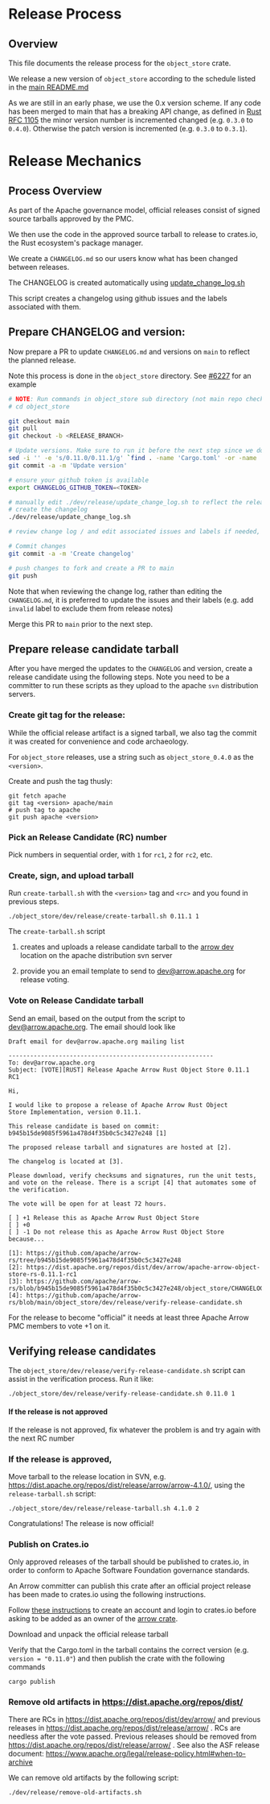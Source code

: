<!---
  Licensed to the Apache Software Foundation (ASF) under one
  or more contributor license agreements.  See the NOTICE file
  distributed with this work for additional information
  regarding copyright ownership.  The ASF licenses this file
  to you under the Apache License, Version 2.0 (the
  "License"); you may not use this file except in compliance
  with the License.  You may obtain a copy of the License at

    http://www.apache.org/licenses/LICENSE-2.0

  Unless required by applicable law or agreed to in writing,
  software distributed under the License is distributed on an
  "AS IS" BASIS, WITHOUT WARRANTIES OR CONDITIONS OF ANY
  KIND, either express or implied.  See the License for the
  specific language governing permissions and limitations
  under the License.
-->


# Release Process

## Overview

This file documents the release process for the `object_store` crate.

We release a new version of `object_store` according to the schedule listed in 
the [main README.md]

[main README.md]: https://github.com/apache/arrow-rs?tab=readme-ov-file#object_store-crate

As we are still in an early phase, we use the 0.x version scheme. If any code has 
been merged to main that has a breaking API change, as defined in [Rust RFC 1105]
the minor version number is incremented changed (e.g. `0.3.0` to `0.4.0`). 
Otherwise the patch version is incremented (e.g. `0.3.0` to `0.3.1`).

[Rust RFC 1105]: https://github.com/rust-lang/rfcs/blob/master/text/1105-api-evolution.md
# Release Mechanics

## Process Overview

As part of the Apache governance model, official releases consist of
signed source tarballs approved by the PMC.

We then use the code in the approved source tarball to release to
crates.io, the Rust ecosystem's package manager.

We create a `CHANGELOG.md` so our users know what has been changed between releases.

The CHANGELOG is created automatically using
[update_change_log.sh](https://github.com/apache/arrow-rs/blob/main/object_store/dev/release/update_change_log.sh)

This script creates a changelog using github issues and the
labels associated with them.

## Prepare CHANGELOG and version:

Now prepare a PR to update `CHANGELOG.md` and versions on `main` to reflect the planned release.

Note  this process is done in the `object_store` directory. See [#6227] for an example

[#6227]: https://github.com/apache/arrow-rs/pull/6227

```bash
# NOTE: Run commands in object_store sub directory (not main repo checkout)
# cd object_store

git checkout main
git pull
git checkout -b <RELEASE_BRANCH>

# Update versions. Make sure to run it before the next step since we do not want CHANGELOG-old.md affected.
sed -i '' -e 's/0.11.0/0.11.1/g' `find . -name 'Cargo.toml' -or -name '*.md' | grep -v CHANGELOG`
git commit -a -m 'Update version'

# ensure your github token is available
export CHANGELOG_GITHUB_TOKEN=<TOKEN>

# manually edit ./dev/release/update_change_log.sh to reflect the release version
# create the changelog
./dev/release/update_change_log.sh

# review change log / and edit associated issues and labels if needed, rerun update_change_log.sh

# Commit changes
git commit -a -m 'Create changelog'

# push changes to fork and create a PR to main
git push
```

Note that when reviewing the change log, rather than editing the
`CHANGELOG.md`, it is preferred to update the issues and their labels
(e.g. add `invalid` label to exclude them from release notes)

Merge this PR to `main` prior to the next step.

## Prepare release candidate tarball

After you have merged the updates to the `CHANGELOG` and version,
create a release candidate using the following steps. Note you need to
be a committer to run these scripts as they upload to the apache `svn`
distribution servers.

### Create git tag for the release:

While the official release artifact is a signed tarball, we also tag the commit it was created for convenience and code archaeology.

For `object_store` releases, use a string such as `object_store_0.4.0` as the `<version>`.

Create and push the tag thusly:

```shell
git fetch apache
git tag <version> apache/main
# push tag to apache
git push apache <version>
```

### Pick an Release Candidate (RC) number

Pick numbers in sequential order, with `1` for `rc1`, `2` for `rc2`, etc.

### Create, sign, and upload tarball

Run `create-tarball.sh` with the `<version>` tag and `<rc>` and you found in previous steps.

```shell
./object_store/dev/release/create-tarball.sh 0.11.1 1
```

The `create-tarball.sh` script

1. creates and uploads a release candidate tarball to the [arrow
   dev](https://dist.apache.org/repos/dist/dev/arrow) location on the
   apache distribution svn server

2. provide you an email template to
   send to dev@arrow.apache.org for release voting.

### Vote on Release Candidate tarball

Send an email, based on the output from the script to dev@arrow.apache.org. The email should look like

```
Draft email for dev@arrow.apache.org mailing list

---------------------------------------------------------
To: dev@arrow.apache.org
Subject: [VOTE][RUST] Release Apache Arrow Rust Object Store 0.11.1 RC1

Hi,

I would like to propose a release of Apache Arrow Rust Object
Store Implementation, version 0.11.1.

This release candidate is based on commit: b945b15de9085f5961a478d4f35b0c5c3427e248 [1]

The proposed release tarball and signatures are hosted at [2].

The changelog is located at [3].

Please download, verify checksums and signatures, run the unit tests,
and vote on the release. There is a script [4] that automates some of
the verification.

The vote will be open for at least 72 hours.

[ ] +1 Release this as Apache Arrow Rust Object Store
[ ] +0
[ ] -1 Do not release this as Apache Arrow Rust Object Store  because...

[1]: https://github.com/apache/arrow-rs/tree/b945b15de9085f5961a478d4f35b0c5c3427e248
[2]: https://dist.apache.org/repos/dist/dev/arrow/apache-arrow-object-store-rs-0.11.1-rc1
[3]: https://github.com/apache/arrow-rs/blob/b945b15de9085f5961a478d4f35b0c5c3427e248/object_store/CHANGELOG.md
[4]: https://github.com/apache/arrow-rs/blob/main/object_store/dev/release/verify-release-candidate.sh
```

For the release to become "official" it needs at least three Apache Arrow PMC members to vote +1 on it.

## Verifying release candidates

The `object_store/dev/release/verify-release-candidate.sh` script can assist in the verification process. Run it like:

```
./object_store/dev/release/verify-release-candidate.sh 0.11.0 1
```

#### If the release is not approved

If the release is not approved, fix whatever the problem is and try again with the next RC number

### If the release is approved,

Move tarball to the release location in SVN, e.g. https://dist.apache.org/repos/dist/release/arrow/arrow-4.1.0/, using the `release-tarball.sh` script:


```shell
./object_store/dev/release/release-tarball.sh 4.1.0 2
```

Congratulations! The release is now official!

### Publish on Crates.io

Only approved releases of the tarball should be published to
crates.io, in order to conform to Apache Software Foundation
governance standards.

An Arrow committer can publish this crate after an official project release has
been made to crates.io using the following instructions.

Follow [these
instructions](https://doc.rust-lang.org/cargo/reference/publishing.html) to
create an account and login to crates.io before asking to be added as an owner
of the [arrow crate](https://crates.io/crates/arrow).

Download and unpack the official release tarball

Verify that the Cargo.toml in the tarball contains the correct version
(e.g. `version = "0.11.0"`) and then publish the crate with the
following commands


```shell
cargo publish
```

### Remove old artifacts in https://dist.apache.org/repos/dist/

There are RCs in https://dist.apache.org/repos/dist/dev/arrow/ and previous releases in https://dist.apache.org/repos/dist/release/arrow/ . RCs are needless after the vote passed. Previous releases should be removed from https://dist.apache.org/repos/dist/release/arrow/ . See also the ASF release document: https://www.apache.org/legal/release-policy.html#when-to-archive

We can remove old artifacts by the following script:

```shell
./dev/release/remove-old-artifacts.sh
```
